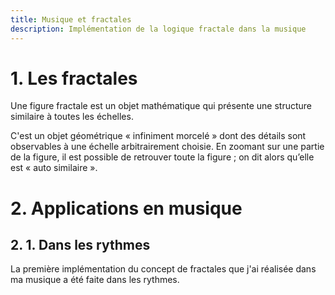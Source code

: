 ```yaml
---
title: Musique et fractales
description: Implémentation de la logique fractale dans la musique
---
```


# 1. Les fractales

Une figure fractale est un objet mathématique qui présente une structure similaire à toutes les échelles.

C'est un objet géométrique « infiniment morcelé » dont des détails sont observables à une échelle arbitrairement choisie. En zoomant sur une partie de la figure, il est possible de retrouver toute la figure ; on dit alors qu’elle est « auto similaire ».

# 2. Applications en musique

## 2. 1. Dans les rythmes

La première implémentation du concept de fractales que j'ai réalisée dans ma musique a été faite dans les rythmes.
